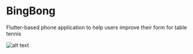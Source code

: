 # BingBong
Flutter-based phone application to help users improve their form for table tennis

![alt text](https://static.wikia.nocookie.net/disney/images/e/e3/Bing_Bong.png)

